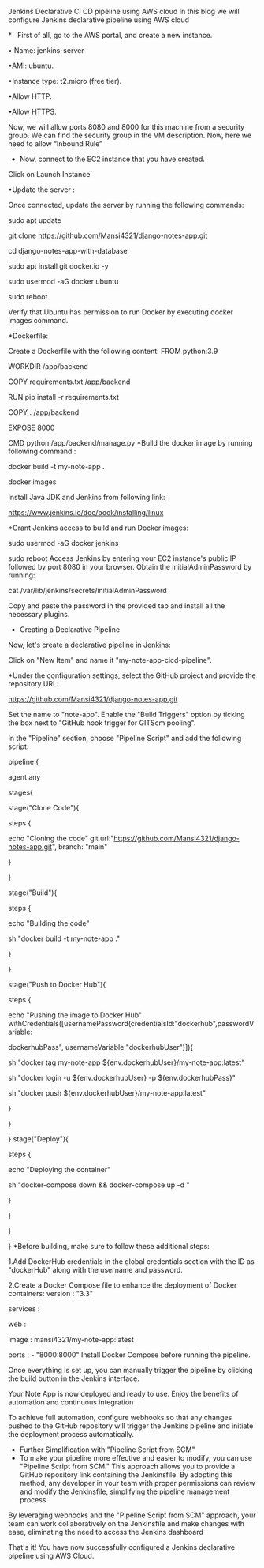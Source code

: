 Jenkins Declarative CI CD pipeline using AWS cloud
In this blog we will configure Jenkins declarative pipeline using AWS cloud

*   First of all, go to the AWS portal, and create a new instance. 

• Name: jenkins-server

•AMI: ubuntu.

•Instance type: t2.micro (free tier).

•Allow HTTP.

•Allow HTTPS.

Now, we will allow ports 8080 and 8000 for this machine from a security group. We can find the security group in the VM description. Now, here we need to allow “Inbound Rule”
* Now, connect to the EC2 instance that you have created.

Click on Launch Instance

•Update the server :

Once connected, update the server by running the following commands:

sudo apt update

git clone https://github.com/Mansi4321/django-notes-app.git

cd django-notes-app-with-database

sudo apt install git docker.io -y

sudo usermod -aG docker ubuntu

sudo reboot

Verify that Ubuntu has permission to run Docker by executing docker images command.

*Dockerfile:

Create a Dockerfile with the following content:
FROM python:3.9

WORKDIR /app/backend

COPY requirements.txt /app/backend

RUN pip install -r requirements.txt

COPY . /app/backend

EXPOSE 8000

CMD python /app/backend/manage.py
*Build the docker image by running following command :

docker build -t my-note-app .

docker images

Install Java JDK and Jenkins from following link:

https://www.jenkins.io/doc/book/installing/linux

*Grant Jenkins access to build and run Docker images:

sudo usermod -aG docker jenkins

sudo reboot
Access Jenkins by entering your EC2 instance's public IP followed by port 8080 in your browser. Obtain the initialAdminPassword by running:

cat /var/lib/jenkins/secrets/initialAdminPassword

Copy and paste the password in the provided tab and install all the necessary plugins.

* Creating a Declarative Pipeline

Now, let's create a declarative pipeline in Jenkins:

Click on "New Item" and name it "my-note-app-cicd-pipeline".

*Under the configuration settings, select the GitHub project and provide the repository URL:

https://github.com/Mansi4321/django-notes-app.git

Set the name to "note-app".
Enable the "Build Triggers" option by ticking the box next to "GitHub hook trigger for GITScm pooling".

In the "Pipeline" section, choose "Pipeline Script" and add the following script:

pipeline {

agent any

stages{

stage("Clone Code"){

steps {

echo "Cloning the code"
git url:"https://github.com/Mansi4321/django-notes-app.git", branch: "main"

}

}

stage("Build"){

steps {

echo "Building the code"

sh "docker build -t my-note-app ."

}

}

stage("Push to Docker Hub"){

steps {

echo "Pushing the image to Docker Hub"
withCredentials([usernamePassword(credentialsId:"dockerhub",passwordVariable:

dockerhubPass", usernameVariable:"dockerhubUser")]){

sh "docker tag my-note-app ${env.dockerhubUser}/my-note-app:latest"

sh "docker login -u ${env.dockerhubUser} -p ${env.dockerhubPass}"

sh "docker push ${env.dockerhubUser}/my-note-app:latest"

}

}

}
stage("Deploy"){

steps {

echo "Deploying the container"

sh "docker-compose down && docker-compose up -d "

}

}

}

}
*Before building, make sure to follow these additional steps:

1.Add DockerHub credentials in the global credentials section with the ID as "dockerHub" along with the username and password.

2.Create a Docker Compose file to enhance the deployment of Docker containers:
version : "3.3"

services :

web :

image : mansi4321/my-note-app:latest

ports : - "8000:8000"
Install Docker Compose before running the pipeline.

Once everything is set up, you can manually trigger the pipeline by clicking the build button in the Jenkins interface.

Your Note App is now deployed and ready to use. Enjoy the benefits of automation and continuous integration

To achieve full automation, configure webhooks so that any changes pushed to the GitHub repository will trigger the Jenkins pipeline and initiate the deployment process automatically.

* Further Simplification with "Pipeline Script from SCM"
* To make your pipeline more effective and easier to modify, you can use "Pipeline Script from SCM." This approach allows you to provide a GitHub repository link containing the Jenkinsfile. By adopting this method, any developer in your team with proper permissions can review and modify the Jenkinsfile, simplifying the pipeline management process

By leveraging webhooks and the "Pipeline Script from SCM" approach, your team can work collaboratively on the Jenkinsfile and make changes with ease, eliminating the need to access the Jenkins dashboard

That's it! You have now successfully configured a Jenkins declarative pipeline using AWS Cloud.



